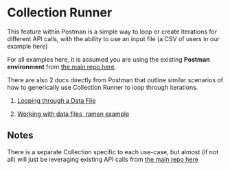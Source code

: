 # Collection Runner
This feature within Postman is a simple way to loop or create iterations for different API calls, with the ability to use an input file (a CSV of users in our example here)

For all examples here, it is assumed you are using the existing **Postman environment** from [the main repo here](https://github.com/PaloAltoNetworks/pcs-postman).

There are also 2 docs directly from Postman that outline similar scenarios of how to generically use Collection Runner to loop through iterations. 

1. [Looping through a Data File](https://blog.postman.com/looping-through-a-data-file-in-the-postman-collection-runner/)

2. [Working with data files, ramen example](https://documenter.getpostman.com/view/1559645/RVu4GVAs)

## Notes
There is a separate Collection specific to each use-case, but almost (if not all) will just be leveraging existing API calls from [the main repo here](https://github.com/PaloAltoNetworks/pcs-postman)
